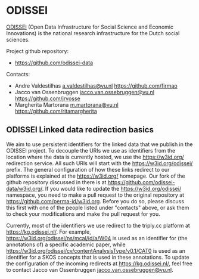 # ODISSEI
[ODISSEI](https://odissei-data.nl) (Open Data Infrastructure for Social Science and Economic Innovations) is the national research infrastructure for the Dutch social sciences.


Project github repository:
- https://github.com/odissei-data

Contacts: 

- Andre Valdestilhas <a.valdestilhas@vu.nl> https://github.com/firmao
- Jacco van Ossenbruggen <jacco.van.ossebruggen@vu.nl> https://github.com/jrvosse
- Margherita Martorana <m.martorana@vu.nl> https://github.com/ritamargherita

## ODISSEI Linked data redirection basics

We aim to use persistent identifiers for the linked data that we publish in the ODISSEI project. To decouple the URIs we use as identifiers from the location where the data is currently hosted, we use the https://w3id.org/ redirection service. All such URIs will start with the https://w3id.org/odissei/ prefix. The general configuration of how these links redirect to our platforms is explained at the https://w3id.org/ homepage.  Our fork of the github repository discussed in there is at https://github.com/odissei-data/w3id.org/.  If you would like to update the https://w3id.org/odissei/ namespace, you need to make a pull request to the original repository at https://github.com/perma-id/w3id.org. Before you do so, please discuss this first with one of the people listed under "contacts" above, or ask them to check your modifications and make the pull request for you.


Currently, most of the identifiers we use redirect to the triply.cc platform at https://kg.odissei.nl/.
For example, https://w3id.org/odissei/ns/mcal/id/a/W04 is used as an identifier for (the annotations of) a specific academic paper, while https://w3id.org/odissei/cv/contentAnalysisType/v0.1/CAT0 is used as an identifier for a SKOS concepts that is used in these annotations. To update the configuration of the incoming redirects at https://kg.odissei.nl/, feel free to contact Jacco van Ossenbruggen <jacco.van.ossebruggen@vu.nl>.
